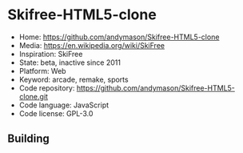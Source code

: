 # Skifree-HTML5-clone

- Home: https://github.com/andymason/Skifree-HTML5-clone
- Media: https://en.wikipedia.org/wiki/SkiFree
- Inspiration: SkiFree
- State: beta, inactive since 2011
- Platform: Web
- Keyword: arcade, remake, sports
- Code repository: https://github.com/andymason/Skifree-HTML5-clone.git
- Code language: JavaScript
- Code license: GPL-3.0

## Building
